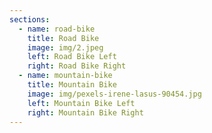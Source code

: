 ```yaml
---
sections:
  - name: road-bike
    title: Road Bike
    image: img/2.jpeg
    left: R﻿oad Bike Left
    right: R﻿oad Bike Right
  - name: mountain-bike
    title: Mountain Bike
    image: img/pexels-irene-lasus-90454.jpg
    left: M﻿ountain Bike Left
    right: M﻿ountain Bike Right
---
```

